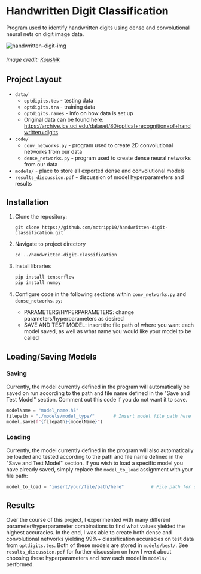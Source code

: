 # Handwritten Digit Classification

Program used to identify handwritten digits using dense and convolutional neural nets on digit image data.

![handwritten-digit-img](https://miro.medium.com/v2/resize:fit:720/format:webp/1*SfRJNb5dOOPZYEFY5jDRqA.png)
###### Image credit: [Koushik](https://medium.com/@koushikkushal95/mnist-hand-written-digit-classification-using-neural-network-from-scratch-54da85712a06)

## Project Layout

- `data/`
	- `optdigits.tes` - testing data
	- `optdigits.tra` - training data
	- `optdigits.names` - info on how data is set up
	-  Original data can be found here: https://archive.ics.uci.edu/dataset/80/optical+recognition+of+handwritten+digits
 - `code/`
	- `conv_networks.py` - program used to create 2D convolutional networks from our data
	- `dense_networks.py` - program used to create dense neural networks from our data
 - `models/` - place to store all exported dense and convolutional models
 - `results_discussion.pdf` - discussion of model hyperparameters and results

## Installation

1. Clone the repository:
   ```
   git clone https://github.com/mctripp10/handwritten-digit-classification.git
   ```
   
2. Navigate to project directory
   ```
   cd ../handwritten-digit-classification
   ```
   
3. Install libraries
   ```bash
   pip install tensorflow
   pip install numpy
   ```

4. Configure code in the following sections within `conv_networks.py` and `dense_networks.py`:
   - PARAMETERS/HYPERPARAMETERS: change parameters/hyperparameters as desired
   - SAVE AND TEST MODEL: insert the file path of where you want each model saved, as 
well as what name you would like your model to be called

## Loading/Saving Models

### Saving
Currently, the model currently defined in the program will automatically be saved on run according to the path and file name defined in the "Save and Test Model" section. 
Comment out this code if you do not want it to save.
```Python
modelName = "model_name.h5"
filepath = "./models/model_type/"       # Insert model file path here
model.save(f"{filepath}{modelName}")
```
 ### Loading
 Currently, the model currently defined in the program will also automatically be loaded and tested according to the path and file name defined in the "Save and Test Model"
 section. If you wish to load a specific model you have already saved, simply replace the `model_to_load` assignment with your file path:
 ```Python
model_to_load = "insert/your/file/path/here"          # File path for desired model to load and test
```

## Results
Over the course of this project, I experimented with many different parameter/hyperparameter combinations 
to find what values yielded the highest accuracies. In the end, I was able to create both dense and convolutional
networks yielding 99%+ classification accuracies on test data from `optdigits.tes`. Both of these models are stored
in `models/best/`. See `results_discussion.pdf` for further discussion on how I went about choosing these 
hyperparameters and how each model in `models/` performed. 
